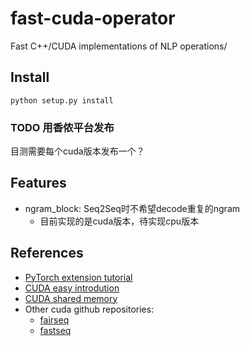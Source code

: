 # fast-cuda-operator

Fast C++/CUDA implementations of NLP operations/

## Install
`python setup.py install`

### TODO 用香侬平台发布
目测需要每个cuda版本发布一个？

## Features
* ngram_block: Seq2Seq时不希望decode重复的ngram
    * 目前实现的是cuda版本，待实现cpu版本

## References
* [PyTorch extension tutorial](https://pytorch.org/tutorials/advanced/cpp_extension.html)
* [CUDA easy introdution](https://developer.nvidia.com/blog/even-easier-introduction-cuda/)
* [CUDA shared memory](https://developer.nvidia.com/blog/using-shared-memory-cuda-cc/)
* Other cuda github repositories:
    * [fairseq](https://github.com/pytorch/fairseq)
    * [fastseq](https://github.com/microsoft/fastseq)
